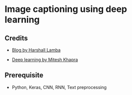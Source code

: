 # Image captioning using deep learning

## Credits
* [Blog by Harshall Lamba](https://towardsdatascience.com/image-captioning-with-keras-teaching-computers-to-describe-pictures-c88a46a311b8)

* [Deep learning by Mitesh Khapra](https://www.youtube.com/playlist?list=PLyqSpQzTE6M9gCgajvQbc68Hk_JKGBAYT)


## Prerequisite
* Python, Keras, CNN, RNN, Text preprocessing